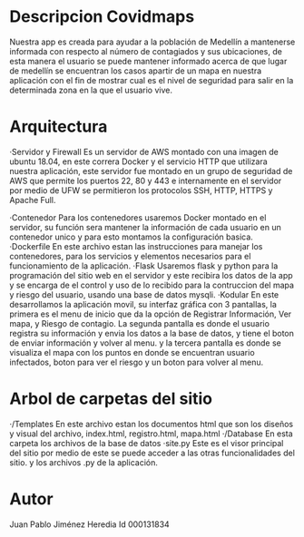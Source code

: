 # Descripcion Covidmaps
Nuestra app es creada para ayudar a la población de Medellín a mantenerse informada con respecto al número de contagiados y sus ubicaciones, de esta manera el usuario se puede mantener informado acerca de que lugar de medellín se encuentran los casos apartir de un mapa en nuestra aplicación con el fin de mostrar cual es el nivel de seguridad para salir en la determinada zona en la que el usuario vive.
# Arquitectura
·Servidor y Firewall
Es un servidor de AWS montado con una imagen de ubuntu 18.04, en este correra Docker y el servicio HTTP que utilizara nuestra aplicación, este servidor fue montado en un grupo de seguridad de AWS que permite los puertos 22, 80 y 443 e internamente en el servidor por medio de UFW se permitieron los protocolos SSH, HTTP, HTTPS y Apache Full.

·Contenedor
Para los contenedores usaremos Docker montado en el servidor, su función sera mantener la información de cada usuario en un contenedor unico y para esto montamos la configuración basica.
·Dockerfile
En este archivo estan las instrucciones para manejar los contenedores, para los servicios y elementos necesarios para el funcionamiento de la aplicación.
·Flask
Usaremos flask y python para la programación del sitio web en el servidor y este recibira los datos de la app y se encarga de el control y uso de lo recibido para la contruccion del mapa y riesgo del usuario, usando una base de datos mysqli.
·Kodular
En este desarrollamos la aplicación movil, su interfaz gráfica con 3 pantallas, la primera es el menu de inicio que da la opción de Registrar Información, Ver mapa, y Riesgo de contagio.
La segunda pantalla es donde el usuario registra su información y envia los datos a la base de datos, y tiene el boton de enviar información y volver al menu.
y la tercera pantalla es donde se visualiza el mapa con los puntos en donde se encuentran usuario infectados, boton para ver el riesgo y un boton para volver al menu.
# Arbol de carpetas del sitio
·/Templates
En este archivo estan los documentos html que son los diseños y visual del archivo, index.html, registro.html, mapa.html
·/Database
En esta carpeta los archivos de la base de datos
·site.py
Este es el visor principal del sitio por medio de este se puede acceder a las otras funcionalidades del sitio.
y los archivos .py de la aplicación.
# Autor
Juan Pablo Jiménez Heredia
Id 000131834
